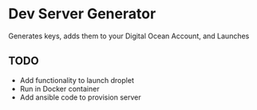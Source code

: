# Dev Server Generator

Generates keys, adds them to your Digital Ocean Account, and Launches

## TODO
- Add functionality to launch droplet
- Run in Docker container
- Add ansible code to provision server

